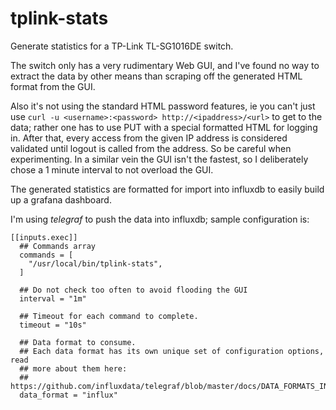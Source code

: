 # tplink-stats
Generate statistics for a TP-Link TL-SG1016DE switch.

The switch only has a very rudimentary Web GUI, and I've found no
way to extract the data by other means than scraping off the generated
HTML format from the GUI.

Also it's not using the standard HTML password features, ie you can't
just use `curl -u <username>:<password> http://<ipaddress>/<url>` to
get to the data; rather one has to use PUT with a special formatted
HTML for logging in. After that, every access from the given IP address is
considered validated until logout is called from the address.
So be careful when experimenting.
In a similar vein the GUI isn't the fastest, so I deliberately chose a
1 minute interval to not overload the GUI.

The generated statistics are formatted for import into influxdb to
easily build up a grafana dashboard.

I'm using *telegraf* to push the data into influxdb; sample configuration
is:
```
[[inputs.exec]]
  ## Commands array
  commands = [
    "/usr/local/bin/tplink-stats",
  ]

  ## Do not check too often to avoid flooding the GUI
  interval = "1m"

  ## Timeout for each command to complete.
  timeout = "10s"

  ## Data format to consume.
  ## Each data format has its own unique set of configuration options, read
  ## more about them here:
  ## https://github.com/influxdata/telegraf/blob/master/docs/DATA_FORMATS_INPUT.md
  data_format = "influx"
```
